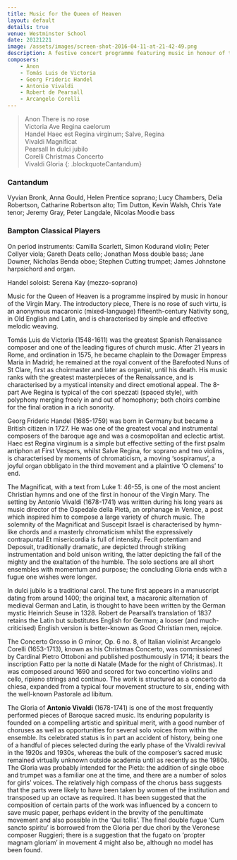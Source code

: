 ```yaml
---
title: Music for the Queen of Heaven
layout: default
details: true
venue: Westminster School
date: 20121221
image: /assets/images/screen-shot-2016-04-11-at-21-42-49.png
description: A festive concert programme featuring music in honour of the Virgin Mary, with works by Victoria, Handel, Vivaldi, Pearsall, and Corelli.
composers:
    - Anon
    - Tomás Luis de Victoria
    - Georg Frideric Handel
    - Antonio Vivaldi
    - Robert de Pearsall
    - Arcangelo Corelli
---
```

> Anon There is no rose  
> Victoria Ave Regina caelorum  
> Handel Haec est Regina virginum; Salve, Regina  
> Vivaldi Magnificat  
> Pearsall In dulci jubilo  
> Corelli Christmas Concerto  
> Vivaldi Gloria
{: .blockquoteCantandum}

### Cantandum 

Vyvian Bronk, Anna Gould, Helen Prentice soprano; Lucy Chambers, Delia Robertson, Catharine Robertson alto; Tim Dutton, Kevin Walsh, Chris Yate tenor; Jeremy Gray, Peter Langdale, Nicolas Moodie bass

### Bampton Classical Players 
On period instruments: Camilla Scarlett, Simon Kodurand violin; Peter Collyer viola; Gareth Deats cello; Jonathan Moss double bass; Jane Downer, Nicholas Benda oboe; Stephen Cutting trumpet; James Johnstone harpsichord and organ.

Handel soloist: Serena Kay (mezzo-soprano)

Music for the Queen of Heaven is a programme inspired by music in honour of the Virgin Mary. The introductory piece, There is no rose of such virtu, is an anonymous macaronic (mixed-language) fifteenth-century Nativity song, in Old English and Latin, and is characterised by simple and effective melodic weaving.

Tomás Luis de Victoria (1548-1611) was the greatest Spanish Renaissance composer and one of the leading figures of church music. After 21 years in Rome, and ordination in 1575, he became chaplain to the Dowager Empress Maria in Madrid; he remained at the royal convent of the Barefooted Nuns of St Clare, first as choirmaster and later as organist, until his death. His music ranks with the greatest masterpieces of the Renaissance, and is characterised by a mystical intensity and direct emotional appeal. The 8-part Ave Regina is typical of the cori spezzati (spaced style), with polyphony merging freely in and out of homophony; both choirs combine for the final oration in a rich sonority.

Georg Frideric Handel (1685-1759) was born in Germany but became a British citizen in 1727. He was one of the greatest vocal and instrumental composers of the baroque age and was a cosmopolitan and eclectic artist. Haec est Regina virginum is a simple but effective setting of the first psalm antiphon at First Vespers, whilst Salve Regina, for soprano and two violins, is characterised by moments of chromaticism, a moving ‘sospiramus’, a joyful organ obbligato in the third movement and a plaintive ‘O clemens’ to end.

The Magnificat, with a text from Luke 1: 46-55, is one of the most ancient Christian hymns and one of the first in honour of the Virgin Mary. The setting by Antonio Vivaldi (1678-1741) was written during his long years as music director of the Ospedale della Pietà, an orphanage in Venice, a post which inspired him to compose a large variety of church music. The solemnity of the Magnificat and Suscepit Israel is characterised by hymn-like chords and a masterly chromaticism whilst the expressively contrapuntal Et misericordia is full of intensity. Fecit potentiam and Deposuit, traditionally dramatic, are depicted through striking instrumentation and bold unison writing, the latter depicting the fall of the mighty and the exaltation of the humble. The solo sections are all short ensembles with momentum and purpose; the concluding Gloria ends with a fugue one wishes were longer.

In dulci jubilo is a traditional carol. The tune first appears in a manuscript dating from around 1400; the original text, a macaronic alternation of medieval German and Latin, is thought to have been written by the German mystic Heinrich Seuse in 1328. Robert de Pearsall’s translation of 1837 retains the Latin but substitutes English for German; a looser (and much-criticised) English version is better-known as Good Christian men, rejoice.

The Concerto Grosso in G minor, Op. 6 no. 8, of Italian violinist Arcangelo Corelli (1653-1713), known as his Christmas Concerto, was commissioned by Cardinal Pietro Ottoboni and published posthumously in 1714; it bears the inscription Fatto per la notte di Natale (Made for the night of Christmas). It was composed around 1690 and scored for two concertino violins and cello, ripieno strings and continuo. The work is structured as a concerto da chiesa, expanded from a typical four movement structure to six, ending with the well-known Pastorale ad libitum.

The Gloria of **Antonio Vivaldi** (1678-1741) is one of the most frequently performed pieces of Baroque sacred music. Its enduring popularity is founded on a compelling artistic and spiritual merit, with a good number of choruses as well as opportunities for several solo voices from within the ensemble. Its celebrated status is in part an accident of history, being one of a handful of pieces selected during the early phase of the Vivaldi revival in the 1920s and 1930s, whereas the bulk of the composer’s sacred music remained virtually unknown outside academia until as recently as the 1980s. The Gloria was probably intended for the Pietà: the addition of single oboe and trumpet was a familiar one at the time, and there are a number of solos for girls’ voices. The relatively high compass of the chorus bass suggests that the parts were likely to have been taken by women of the institution and transposed up an octave as required. It has been suggested that the composition of certain parts of the work was influenced by a concern to save music paper, perhaps evident in the brevity of the penultimate movement and also possible in the ‘Qui tollis’. The final double fugue ‘Cum sancto spiritu’ is borrowed from the Gloria per due chori by the Veronese composer Ruggieri; there is a suggestion that the fugato on ‘propter magnam gloriam’ in movement 4 might also be, although no model has been found.